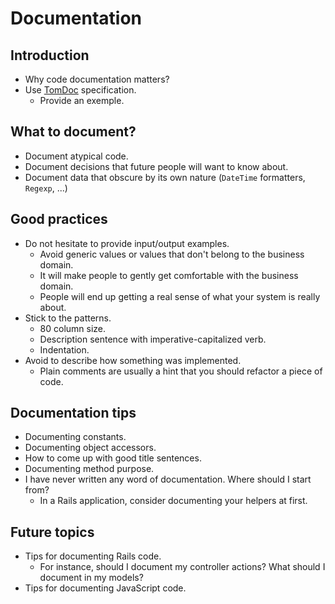 # Documentation

## Introduction

  * Why code documentation matters?
  * Use [TomDoc](http://tomdoc.org/) specification.
    * Provide an exemple.

## What to document?

  * Document atypical code.
  * Document decisions that future people will want to know about.
  * Document data that obscure by its own nature (`DateTime` formatters, `Regexp`, ...)

## Good practices

  * Do not hesitate to provide input/output examples.
    * Avoid generic values or values that don't belong to the business domain. 
    * It will make people to gently get comfortable with the business domain.
    * People will end up getting a real sense of what your system is really about.
  * Stick to the patterns.
    * 80 column size.
    * Description sentence with imperative-capitalized verb.
    * Indentation.
  * Avoid to describe how something was implemented.
    * Plain comments are usually a hint that you should refactor a piece of code.

## Documentation tips
  * Documenting constants.
  * Documenting object accessors.
  * How to come up with good title sentences.
  * Documenting method purpose.
  * I have never written any word of documentation. Where should I start from?
    * In a Rails application, consider documenting your helpers at first.

## Future topics

* Tips for documenting Rails code.
  * For instance, should I document my controller actions? What should I document in my models?
* Tips for documenting JavaScript code.
